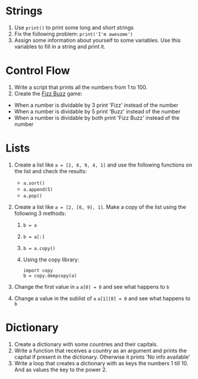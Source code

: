# Strings

1. Use `print()` to print some long and short strings
1. Fix the following problem: `print('I'm awesome')`
1. Assign some information about yourself to some variables. Use this variables to fill in a string and print it.

# Control Flow

1. Write a script that prints all the numbers from 1 to 100. 
1. Create the [Fizz Buzz](https://en.wikipedia.org/wiki/Fizz_buzz) game:
  - When a number is dividable by 3 print 'Fizz' instead of the number
  - When a number is dividable by 5 print 'Buzz' instead of the number
  - When a number is dividable by both print 'Fizz Buzz' instead of the number

# Lists

1. Create a list like `a = [2, 6, 9, 4, 1]` and use the following functions on the list and check the results:

    - `a.sort()`
    - `a.append(5)`
    - `a.pop()`
    
1. Create a list like `a = [2, [6, 9], 1]`. Make a copy of the list using the following 3 methods:

    1. `b = a`
    1. `b = a[:]`
    1. `b = a.copy()`
    1.  Using the copy library:      
            
            import copy
            b = copy.deepcopy(a)
1. Change the first value in `a` `a[0] = 0` and see what happens to `b`
1. Change a value in the sublist of `a` `a[1][0] = 0` and see what happens to `b`

# Dictionary

1. Create a dictionary with some countries and their capitals.
1. Write a function that receives a country as an argument and prints the capital if present in the dictionary. Otherwise it prints 'No info available'
1. Write a loop that creates a dictionary with as keys the numbers 1 till 10. And as values the key to the power 2.

